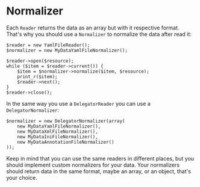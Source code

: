 # Normalizer

Each ```Reader``` returns the data as an array but with it respective format.
That's why you should use a ```Normalizer``` to normalize the data after read
it:

    $reader = new YamlFileReader();
    $normalizer = new MyDataYamlFileNormalizer();

    $reader->open($resource);
    while ($item = $reader->current()) {
        $item = $normalizer->normalize($item, $resource);
        print_r($item);
        $reader->next();
    }
    $reader->close();

In the same way you use a ```DelegatorReader``` you can use
a ```DelegatorNormalizer```:

    $normalizer = new DelegatorNormalizer(array(
        new MyDataYamlFileNormalizer(),
        new MyDataXmlFileNormalizer(),
        new MyDataIniFileNormalizer(),
        new MyDataAnnotationFileNormalizer()
    ));

Keep in mind that you can use the same readers in different places,
but you should implement custom normalizers for your data. Your normalizers
should return data in the same format, maybe an array, or an object, that's your
choice.
